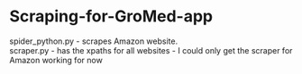 # Scraping-for-GroMed-app
spider_python.py - scrapes Amazon website. </br>
scraper.py - has the xpaths for all websites - I could only get the scraper for Amazon working for now
